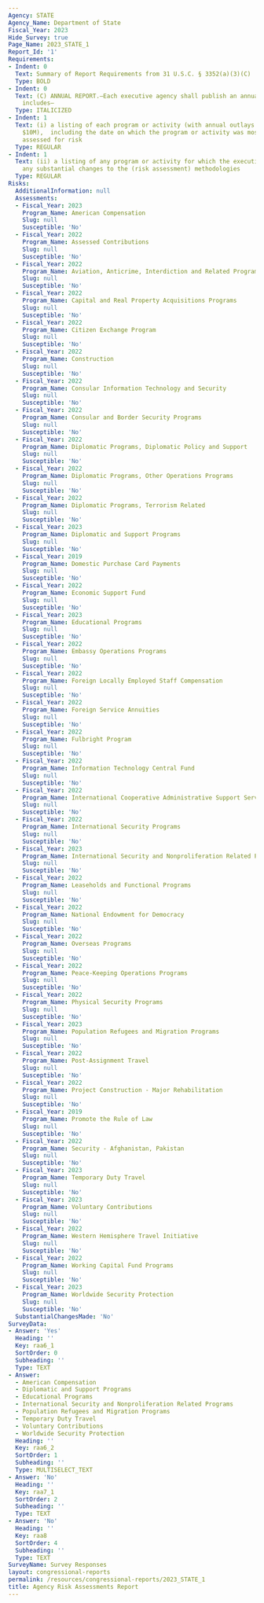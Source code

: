 ```yaml
---
Agency: STATE
Agency_Name: Department of State
Fiscal_Year: 2023
Hide_Survey: true
Page_Name: 2023_STATE_1
Report_Id: '1'
Requirements:
- Indent: 0
  Text: Summary of Report Requirements from 31 U.S.C. § 3352(a)(3)(C)
  Type: BOLD
- Indent: 0
  Text: (C) ANNUAL REPORT.—Each executive agency shall publish an annual report that
    includes—
  Type: ITALICIZED
- Indent: 1
  Text: (i) a listing of each program or activity (with annual outlays greater than
    $10M),  including the date on which the program or activity was most recently
    assessed for risk
  Type: REGULAR
- Indent: 1
  Text: (ii) a listing of any program or activity for which the executive agency makes
    any substantial changes to the (risk assessment) methodologies
  Type: REGULAR
Risks:
  AdditionalInformation: null
  Assessments:
  - Fiscal_Year: 2023
    Program_Name: American Compensation
    Slug: null
    Susceptible: 'No'
  - Fiscal_Year: 2022
    Program_Name: Assessed Contributions
    Slug: null
    Susceptible: 'No'
  - Fiscal_Year: 2022
    Program_Name: Aviation, Anticrime, Interdiction and Related Programs
    Slug: null
    Susceptible: 'No'
  - Fiscal_Year: 2022
    Program_Name: Capital and Real Property Acquisitions Programs
    Slug: null
    Susceptible: 'No'
  - Fiscal_Year: 2022
    Program_Name: Citizen Exchange Program
    Slug: null
    Susceptible: 'No'
  - Fiscal_Year: 2022
    Program_Name: Construction
    Slug: null
    Susceptible: 'No'
  - Fiscal_Year: 2022
    Program_Name: Consular Information Technology and Security
    Slug: null
    Susceptible: 'No'
  - Fiscal_Year: 2022
    Program_Name: Consular and Border Security Programs
    Slug: null
    Susceptible: 'No'
  - Fiscal_Year: 2022
    Program_Name: Diplomatic Programs, Diplomatic Policy and Support
    Slug: null
    Susceptible: 'No'
  - Fiscal_Year: 2022
    Program_Name: Diplomatic Programs, Other Operations Programs
    Slug: null
    Susceptible: 'No'
  - Fiscal_Year: 2022
    Program_Name: Diplomatic Programs, Terrorism Related
    Slug: null
    Susceptible: 'No'
  - Fiscal_Year: 2023
    Program_Name: Diplomatic and Support Programs
    Slug: null
    Susceptible: 'No'
  - Fiscal_Year: 2019
    Program_Name: Domestic Purchase Card Payments
    Slug: null
    Susceptible: 'No'
  - Fiscal_Year: 2022
    Program_Name: Economic Support Fund
    Slug: null
    Susceptible: 'No'
  - Fiscal_Year: 2023
    Program_Name: Educational Programs
    Slug: null
    Susceptible: 'No'
  - Fiscal_Year: 2022
    Program_Name: Embassy Operations Programs
    Slug: null
    Susceptible: 'No'
  - Fiscal_Year: 2022
    Program_Name: Foreign Locally Employed Staff Compensation
    Slug: null
    Susceptible: 'No'
  - Fiscal_Year: 2022
    Program_Name: Foreign Service Annuities
    Slug: null
    Susceptible: 'No'
  - Fiscal_Year: 2022
    Program_Name: Fulbright Program
    Slug: null
    Susceptible: 'No'
  - Fiscal_Year: 2022
    Program_Name: Information Technology Central Fund
    Slug: null
    Susceptible: 'No'
  - Fiscal_Year: 2022
    Program_Name: International Cooperative Administrative Support Services
    Slug: null
    Susceptible: 'No'
  - Fiscal_Year: 2022
    Program_Name: International Security Programs
    Slug: null
    Susceptible: 'No'
  - Fiscal_Year: 2023
    Program_Name: International Security and Nonproliferation Related Programs
    Slug: null
    Susceptible: 'No'
  - Fiscal_Year: 2022
    Program_Name: Leaseholds and Functional Programs
    Slug: null
    Susceptible: 'No'
  - Fiscal_Year: 2022
    Program_Name: National Endowment for Democracy
    Slug: null
    Susceptible: 'No'
  - Fiscal_Year: 2022
    Program_Name: Overseas Programs
    Slug: null
    Susceptible: 'No'
  - Fiscal_Year: 2022
    Program_Name: Peace-Keeping Operations Programs
    Slug: null
    Susceptible: 'No'
  - Fiscal_Year: 2022
    Program_Name: Physical Security Programs
    Slug: null
    Susceptible: 'No'
  - Fiscal_Year: 2023
    Program_Name: Population Refugees and Migration Programs
    Slug: null
    Susceptible: 'No'
  - Fiscal_Year: 2022
    Program_Name: Post-Assignment Travel
    Slug: null
    Susceptible: 'No'
  - Fiscal_Year: 2022
    Program_Name: Project Construction - Major Rehabilitation
    Slug: null
    Susceptible: 'No'
  - Fiscal_Year: 2019
    Program_Name: Promote the Rule of Law
    Slug: null
    Susceptible: 'No'
  - Fiscal_Year: 2022
    Program_Name: Security - Afghanistan, Pakistan
    Slug: null
    Susceptible: 'No'
  - Fiscal_Year: 2023
    Program_Name: Temporary Duty Travel
    Slug: null
    Susceptible: 'No'
  - Fiscal_Year: 2023
    Program_Name: Voluntary Contributions
    Slug: null
    Susceptible: 'No'
  - Fiscal_Year: 2022
    Program_Name: Western Hemisphere Travel Initiative
    Slug: null
    Susceptible: 'No'
  - Fiscal_Year: 2022
    Program_Name: Working Capital Fund Programs
    Slug: null
    Susceptible: 'No'
  - Fiscal_Year: 2023
    Program_Name: Worldwide Security Protection
    Slug: null
    Susceptible: 'No'
  SubstantialChangesMade: 'No'
SurveyData:
- Answer: 'Yes'
  Heading: ''
  Key: raa6_1
  SortOrder: 0
  Subheading: ''
  Type: TEXT
- Answer:
  - American Compensation
  - Diplomatic and Support Programs
  - Educational Programs
  - International Security and Nonproliferation Related Programs
  - Population Refugees and Migration Programs
  - Temporary Duty Travel
  - Voluntary Contributions
  - Worldwide Security Protection
  Heading: ''
  Key: raa6_2
  SortOrder: 1
  Subheading: ''
  Type: MULTISELECT_TEXT
- Answer: 'No'
  Heading: ''
  Key: raa7_1
  SortOrder: 2
  Subheading: ''
  Type: TEXT
- Answer: 'No'
  Heading: ''
  Key: raa8
  SortOrder: 4
  Subheading: ''
  Type: TEXT
SurveyName: Survey Responses
layout: congressional-reports
permalink: /resources/congressional-reports/2023_STATE_1
title: Agency Risk Assessments Report
---
```

